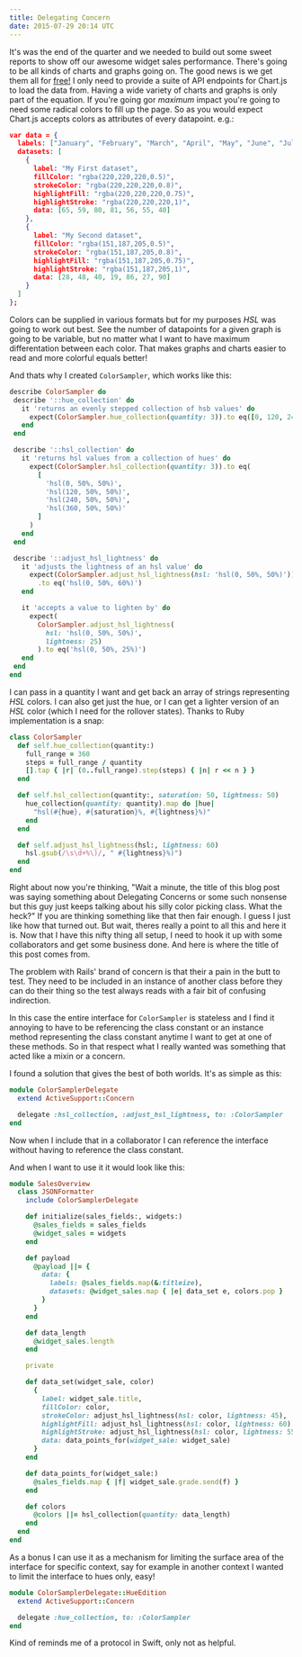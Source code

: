 ```yaml
---
title: Delegating Concern
date: 2015-07-29 20:14 UTC
---
```



It's was the end of the quarter and we needed to build out some sweet reports to show off our awesome widget sales performance. There's going to be all kinds of charts and graphs going on. The good news is we get them all for [free!](http://www.chartjs.org/) I only need to provide a suite of API endpoints for Chart.js to load the data from. Having a wide variety of charts and graphs is only part of the equation. If you're going gor *maximum* impact you're going to need some radical colors to fill up the page. So as you would expect Chart.js accepts colors as attributes of every datapoint. e.g.:

```json
var data = {
  labels: ["January", "February", "March", "April", "May", "June", "July"],
  datasets: [
    {
      label: "My First dataset",
      fillColor: "rgba(220,220,220,0.5)",
      strokeColor: "rgba(220,220,220,0.8)",
      highlightFill: "rgba(220,220,220,0.75)",
      highlightStroke: "rgba(220,220,220,1)",
      data: [65, 59, 80, 81, 56, 55, 40]
    },
    {
      label: "My Second dataset",
      fillColor: "rgba(151,187,205,0.5)",
      strokeColor: "rgba(151,187,205,0.8)",
      highlightFill: "rgba(151,187,205,0.75)",
      highlightStroke: "rgba(151,187,205,1)",
      data: [28, 48, 40, 19, 86, 27, 90]
    }
  ]
};
```

Colors can be supplied in various formats but for my purposes _HSL_ was going to work out best. See the number of datapoints for a given graph is going to be variable, but no matter what I want to have maximum differentation between each color. That makes graphs and charts easier to read and more colorful equals better!

 And thats why I created `ColorSampler`, which works like this:

 ```ruby
 describe ColorSampler do
  describe '::hue_collection' do
    it 'returns an evenly stepped collection of hsb values' do
      expect(ColorSampler.hue_collection(quantity: 3)).to eq([0, 120, 240, 360])
    end
  end

  describe '::hsl_collection' do
    it 'returns hsl values from a collection of hues' do
      expect(ColorSampler.hsl_collection(quantity: 3)).to eq(
        [
          'hsl(0, 50%, 50%)',
          'hsl(120, 50%, 50%)',
          'hsl(240, 50%, 50%)',
          'hsl(360, 50%, 50%)'
        ]
      )
    end
  end

  describe '::adjust_hsl_lightness' do
    it 'adjusts the lightness of an hsl value' do
      expect(ColorSampler.adjust_hsl_lightness(hsl: 'hsl(0, 50%, 50%)'))
        .to eq('hsl(0, 50%, 60%)')
    end

    it 'accepts a value to lighten by' do
      expect(
        ColorSampler.adjust_hsl_lightness(
          hsl: 'hsl(0, 50%, 50%)',
          lightness: 25)
        ).to eq('hsl(0, 50%, 25%)')
    end
  end
end
 ```

 I can pass in a quantity I want and get back an array of strings representing _HSL_ colors. I can also get just the hue, or I can get a lighter version of an _HSL_ color (which I need for the rollover states). Thanks to Ruby implementation is a snap:

```ruby
class ColorSampler
  def self.hue_collection(quantity:)
    full_range = 360
    steps = full_range / quantity
    [].tap { |r| (0..full_range).step(steps) { |n| r << n } }
  end

  def self.hsl_collection(quantity:, saturation: 50, lightness: 50)
    hue_collection(quantity: quantity).map do |hue|
      "hsl(#{hue}, #{saturation}%, #{lightness}%)"
    end
  end

  def self.adjust_hsl_lightness(hsl:, lightness: 60)
    hsl.gsub(/\s\d+%\)/, " #{lightness}%)")
  end
end
```

Right about now you're thinking, "Wait a minute, the title of this blog post was saying something about Delegating Concerns or some such nonsense but this guy just keeps talking about his silly color picking class. What the heck?" If you are thinking something like that then fair enough. I guess I just like how that turned out. But wait, theres really a point to all this and here it is. Now that I have this nifty thing all setup, I need to hook it up with some collaborators and get some business done. And here is where the title of this post comes from.

The problem with Rails' brand of concern is that their a pain in the butt to test. They need to be included in an instance of another class before they can do their thing so the test always reads with a fair bit of confusing indirection.

In this case the entire interface for `ColorSampler` is stateless and I find it annoying to have to be referencing the class constant or an instance method representing the class constant anytime I want to get at one of these methods. So in that respect what I really wanted was something that acted like a mixin or a concern.

I found a solution that gives the best of both worlds. It's as simple as this:

```ruby
module ColorSamplerDelegate
  extend ActiveSupport::Concern

  delegate :hsl_collection, :adjust_hsl_lightness, to: :ColorSampler
end
```

Now when I include that in a collaborator I can reference the interface without having to reference the class constant.

And when I want to use it it would look like this:

```ruby
module SalesOverview
  class JSONFormatter
    include ColorSamplerDelegate

    def initialize(sales_fields:, widgets:)
      @sales_fields = sales_fields
      @widget_sales = widgets
    end

    def payload
      @payload ||= {
        data: {
          labels: @sales_fields.map(&:titleize),
          datasets: @widget_sales.map { |e| data_set e, colors.pop }
        }
      }
    end

    def data_length
      @widget_sales.length
    end

    private

    def data_set(widget_sale, color)
      {
        label: widget_sale.title,
        fillColor: color,
        strokeColor: adjust_hsl_lightness(hsl: color, lightness: 45),
        highlightFill: adjust_hsl_lightness(hsl: color, lightness: 60),
        highlightStroke: adjust_hsl_lightness(hsl: color, lightness: 55),
        data: data_points_for(widget_sale: widget_sale)
      }
    end

    def data_points_for(widget_sale:)
      @sales_fields.map { |f| widget_sale.grade.send(f) }
    end

    def colors
      @colors ||= hsl_collection(quantity: data_length)
    end
  end
end
```

As a bonus I can use it as a mechanism for limiting the surface area of the interface for specific context, say for example in another context I wanted to limit the interface to hues only, easy!

```ruby
module ColorSamplerDelegate::HueEdition
  extend ActiveSupport::Concern

  delegate :hue_collection, to: :ColorSampler
end
```

Kind of reminds me of a protocol in Swift, only not as helpful.
